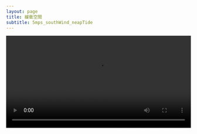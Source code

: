 ```yaml
---
layout: page
title: 緩衝空間
subtitle: 5mps_southWind_neapTide
---
```


<video width="100%" controls>
  <source src="./緩衝/5mps_southWind_neapTide/video.mp4" type="video/mp4">
</video>
